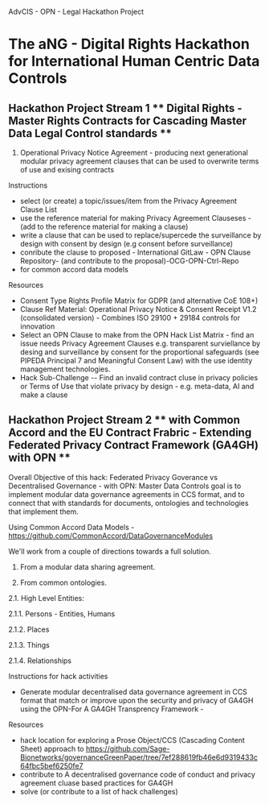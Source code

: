 AdvCIS - OPN - Legal Hackathon Project



# The aNG - Digital Rights Hackathon for International Human Centric Data Controls

## Hackathon Project Stream 1 ** Digital Rights - Master Rights Contracts for Cascading Master Data Legal Control standards **
1. Operational Privacy Notice Agreement - producing next generational modular privacy agreement clauses that can be used to overwrite terms of use and exising contracts 

Instructions
* select (or create) a topic/issues/item from the Privacy Agreement Clause List   
* use the reference material for making Privacy Agreement Clauseses - (add to the reference material for making a clause)
* write a clause that can be used to replace/supercede the surveillance by design with consent by design (e.g consent before surveillance) 
* conribute the clause to proposed - International GitLaw - OPN Clause Repository- (and contribute to the proposal)-OCG-OPN-Ctrl-Repo
* for common accord data models

Resources 
* Consent Type Rights Profile Matrix for GDPR (and alternative CoE 108+)
* Clause Ref Material: Operational Privacy Notice & Consent Receipt V1.2 (consolidated version) - Combines ISO 29100 + 29184 controls for innovation 
* Select an OPN Clause to make from the OPN Hack List Matrix - find an issue needs Privacy Agreement Clauses e.g. transparent surviellance by desing and surveillance by consent for the proportional safeguards (see PIPEDA Principal 7 and Meaningful Consent Law) with the use identity management technologies.
*  Hack Sub-Challenge -- Find an invalid contract cluse in privacy policies or Terms of Use that violate privacy by design - e.g. meta-data, AI and make a clause

## Hackathon Project Stream 2 ** with Common Accord and the EU Contract Frabric - Extending Federated Privacy Contract Framework (GA4GH) with OPN ** 

Overall Objective of this hack:
Federated Privacy Goverance vs Decentralised Governance - with OPN: Master Data Controls
goal is to implement modular data governance agreements in CCS format, and to connect that with standards for documents, ontologies and technologies that implement them.

Using Common Accord Data Models - https://github.com/CommonAccord/DataGovernanceModules


We'll work from a couple of directions towards a full solution.

1. From a modular data sharing agreement.

2. From common ontologies.

2.1. High Level Entities:

2.1.1.  Persons - Entities, Humans

2.1.2.  Places

2.1.3.  Things

2.1.4.  Relationships

Instructions for hack activities
* Generate modular decentralised data governance agreement in CCS format that match or improve upon the security and privacy of GA4GH using the OPN-For A GA4GH Transprency Framework  - 



Resources
* hack location for exploring a Prose Object/CCS (Cascading Content Sheet) approach to https://github.com/Sage-Bionetworks/governanceGreenPaper/tree/7ef288619fb46e6d9319433c64fbc5bef6250fe7
* contribute to A decentralised governance code of conduct and privacy agreement cluase based practices for GA4GH 
* solve (or contribute to a list of hack challenges) 

